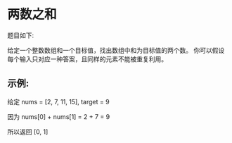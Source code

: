 # 两数之和

题目如下:

给定一个整数数组和一个目标值，找出数组中和为目标值的两个数。
你可以假设每个输入只对应一种答案，且同样的元素不能被重复利用。

## 示例:

给定 nums = [2, 7, 11, 15], target = 9

因为 nums[0] + nums[1] = 2 + 7 = 9

所以返回 [0, 1]



